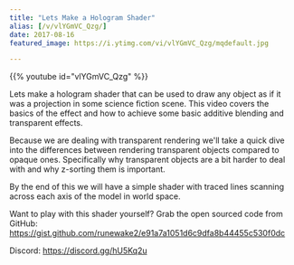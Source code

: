 ```yaml
---
title: "Lets Make a Hologram Shader"
alias: [/v/vlYGmVC_Qzg/]
date: 2017-08-16
featured_image: https://i.ytimg.com/vi/vlYGmVC_Qzg/mqdefault.jpg

---
```


{{% youtube id="vlYGmVC_Qzg" %}}

Lets make a hologram shader that can be used to draw any object as if it was a projection in some science fiction scene. This video covers the basics of the effect and how to achieve some basic additive blending and transparent effects.

Because we are dealing with transparent rendering we'll take a quick dive into the differences between rendering transparent objects compared to opaque ones. Specifically why transparent objects are a bit harder to deal with and why z-sorting them is important.

By the end of this we will have a simple shader with traced lines scanning across each axis of the model in world space.

Want to play with this shader yourself? Grab the open sourced code from GitHub: https://gist.github.com/runewake2/e91a7a1051d6c9dfa8b44455c530f0dc

Discord: https://discord.gg/hU5Kq2u
